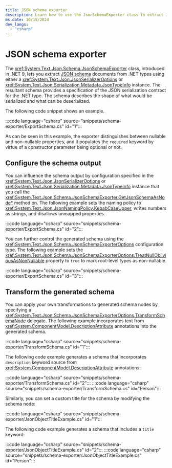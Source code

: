 ```yaml
---
title: JSON schema exporter
description: Learn how to use the JsonSchemaExporter class to extract JSON schema documents from .NET types.
ms.date: 10/15/2024
dev_langs:
  - "csharp"
---
```


# JSON schema exporter

The <xref:System.Text.Json.Schema.JsonSchemaExporter> class, introduced in .NET 9, lets you extract [JSON schema](https://json-schema.org/) documents from .NET types using either a <xref:System.Text.Json.JsonSerializerOptions> or <xref:System.Text.Json.Serialization.Metadata.JsonTypeInfo> instance. The resultant schema provides a specification of the JSON serialization contract for the .NET type. The schema describes the shape of what would be serialized and what can be deserialized.

The following code snippet shows an example.

:::code language="csharp" source="snippets/schema-exporter/ExportSchema.cs" id="1":::

As can be seen in this example, the exporter distinguishes between nullable and non-nullable properties, and it populates the `required` keyword by virtue of a constructor parameter being optional or not.

## Configure the schema output

You can influence the schema output by configuration specified in the <xref:System.Text.Json.JsonSerializerOptions> or <xref:System.Text.Json.Serialization.Metadata.JsonTypeInfo> instance that you call the <xref:System.Text.Json.Schema.JsonSchemaExporter.GetJsonSchemaAsNode*> method on. The following example sets the naming policy to <xref:System.Text.Json.JsonNamingPolicy.KebabCaseUpper>, writes numbers as strings, and disallows unmapped properties.

:::code language="csharp" source="snippets/schema-exporter/ExportSchema.cs" id="2":::

You can further control the generated schema using the <xref:System.Text.Json.Schema.JsonSchemaExporterOptions> configuration type. The following example sets the <xref:System.Text.Json.Schema.JsonSchemaExporterOptions.TreatNullObliviousAsNonNullable> property to `true` to mark root-level types as non-nullable.

:::code language="csharp" source="snippets/schema-exporter/ExportSchema.cs" id="3":::

## Transform the generated schema

You can apply your own transformations to generated schema nodes by specifying a <xref:System.Text.Json.Schema.JsonSchemaExporterOptions.TransformSchemaNode> delegate. The following example incorporates text from <xref:System.ComponentModel.DescriptionAttribute> annotations into the generated schema.

:::code language="csharp" source="snippets/schema-exporter/TransformSchema.cs" id="1":::

The following code example generates a schema that incorporates `description` keyword source from <xref:System.ComponentModel.DescriptionAttribute> annotations:

:::code language="csharp" source="snippets/schema-exporter/TransformSchema.cs" id="2":::
:::code language="csharp" source="snippets/schema-exporter/TransformSchema.cs" id="Person":::

Similarly, you can set a custom title for the schema by modifying the schema node:

:::code language="csharp" source="snippets/schema-exporter/JsonObjectTitleExample.cs" id="1":::

The following code example generates a schema that includes a `title` keyword:

:::code language="csharp" source="snippets/schema-exporter/JsonObjectTitleExample.cs" id="2":::
:::code language="csharp" source="snippets/schema-exporter/JsonObjectTitleExample.cs" id="Person":::
